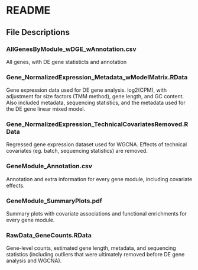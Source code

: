 # README

## File Descriptions

### AllGenesByModule_wDGE_wAnnotation.csv

All genes, with DE gene statisticts and annotation


### Gene_NormalizedExpression_Metadata_wModelMatrix.RData

Gene expression data used for DE gene analysis. log2(CPM), with adjustment for size factors (TMM method), gene length, and GC content.
Also included metadata, sequencing statistics, and the metadata used for the DE gene linear mixed model.


### Gene_NormalizedExpression_TechnicalCovariatesRemoved.RData

Regressed gene expression dataset used for WGCNA. Effects of technical covariates (eg. batch, sequencing statistics) are removed.


### GeneModule_Annotation.csv

Annotation and extra information for every gene module, including covariate effects.


### GeneModule_SummaryPlots.pdf

Summary plots with covariate associations and functional enrichments for every gene module.


### RawData_GeneCounts.RData

Gene-level counts, estimated gene length, metadata, and sequencing statistics (including outliers that were ultimately removed before DE gene analysis and WGCNA).
